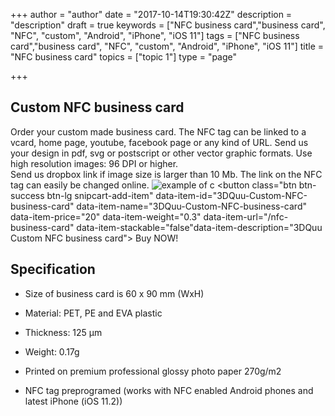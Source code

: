 +++
author = "author"
date = "2017-10-14T19:30:42Z"
description = "description"
draft = true
keywords = ["NFC business card","business card", "NFC", "custom", "Android", "iPhone", "iOS 11"]
tags = ["NFC business card","business card", "NFC", "custom", "Android", "iPhone", "iOS 11"]
title = "NFC business card"
topics = ["topic 1"]
type = "page"

+++
## Custom NFC business card
Order your custom made business card. The NFC tag can be linked to a vcard, home page, youtube, facebook page or any kind of URL. 
Send us your design in pdf, svg or postscript or other vector graphic formats. Use high resolution images: 96 DPI or higher.  
Send us dropbox link if image size is larger than 10 Mb.
The link on the NFC tag can easily be changed online.
![example of c][1]
<button class="btn btn-success btn-lg snipcart-add-item" data-item-id="3DQuu-Custom-NFC-business-card" data-item-name="3DQuu-Custom-NFC-business-card" data-item-price="20" data-item-weight="0.3" data-item-url="/nfc-business-card" data-item-stackable="false"data-item-description="3DQuu Custom NFC business card">
Buy NOW!
</button>

## Specification
 - Size of business card is 60 x 90 mm (WxH)

 - Material: PET, PE and EVA plastic

 - Thickness: 125 µm

 - Weight: 0.17g

 - Printed on premium professional glossy photo paper 270g/m2

 - NFC tag preprogramed (works with NFC enabled Android phones and latest iPhone (iOS 11.2))


  [1]: https://res.cloudinary.com/dtnahfj7l/v1508012761/wd39elymlcoizzxqlnlo
